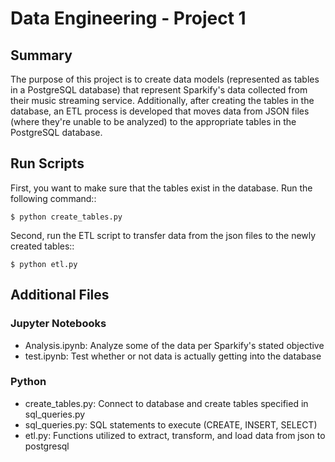 Data Engineering - Project 1
============================

Summary
-------

The purpose of this project is to create data models (represented as tables in a PostgreSQL database) that represent Sparkify's data collected from their music streaming service.  Additionally, after creating the tables in the database, an ETL process is developed that moves data from JSON files (where they're unable to be analyzed) to the appropriate tables in the PostgreSQL database.

Run Scripts
-----------

First, you want to make sure that the tables exist in the database.  Run the following command::

    $ python create_tables.py

Second, run the ETL script to transfer data from the json files to the newly created tables::

    $ python etl.py

Additional Files
----------------

### Jupyter Notebooks

- Analysis.ipynb:  Analyze some of the data per Sparkify's stated objective
- test.ipynb:  Test whether or not data is actually getting into the database

### Python

- create_tables.py:  Connect to database and create tables specified in sql_queries.py
- sql_queries.py:  SQL statements to execute (CREATE, INSERT, SELECT)
- etl.py:  Functions utilized to extract, transform, and load data from json to postgresql
